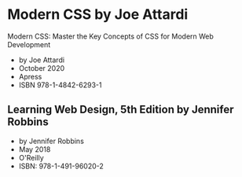 # Modern CSS by Joe Attardi

Modern CSS: Master the Key Concepts of CSS for Modern Web Development

- by Joe Attardi
- October 2020
- Apress
- ISBN 978-1-4842-6293-1

## Learning Web Design, 5th Edition by Jennifer Robbins

- by Jennifer Robbins
- May 2018
- O'Reilly
- ISBN: 978-1-491-96020-2
